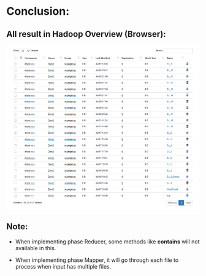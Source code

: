 # Conclusion: 

## All result in Hadoop Overview (Browser):
![All Result](/images/All_Result.png)

## Note: 

+ When implementing phase Reducer, some methods like **contains** will not available in this. 

+ When implementing phase Mapper, it will go through each file to process when input has multiple files.
